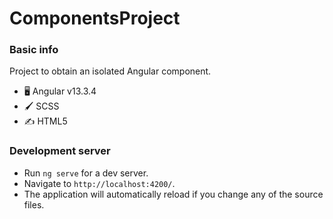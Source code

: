 # ComponentsProject

### Basic info
Project to obtain an isolated Angular component.

- 🖥️ Angular v13.3.4
- 🖌️ SCSS
- ✍️ HTML5

### Development server

- Run `ng serve` for a dev server.
- Navigate to `http://localhost:4200/`. 
- The application will automatically reload if you change any of the source files.

